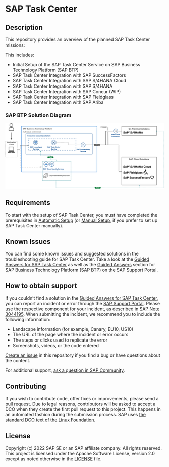 # SAP Task Center
<!--- Register repository https://api.reuse.software/register, then add REUSE badge:
[![REUSE status](https://api.reuse.software/badge/github.com/SAP-samples/REPO-NAME)](https://api.reuse.software/info/github.com/SAP-samples/REPO-NAME)
-->

## Description

This repository provides an overview of the planned SAP Task Center missions:

This includes:

- Initial Setup of the SAP Task Center Service on SAP Business Technology Platform (SAP BTP)
- SAP Task Center Integration with SAP SuccessFactors
- SAP Task Center Integration with SAP S/4HANA Cloud
- SAP Task Center Integration with SAP S/4HANA
- SAP Task Center Integration with SAP Concur (WIP)
- SAP Task Center Integration with SAP Fieldglass
- SAP Task Center Integration with SAP Ariba

### SAP BTP Solution Diagram

<img src="docs/pics/sap_btp_taskcenter_solution_diagram.png" width="750">

## Requirements
To start with the setup of SAP Task Center, you must have completed the prerequisites in [Automatic Setup](https://help.sap.com/viewer/08cbda59b4954e93abb2ec85f1db399d/Cloud/en-US/3a499676e7ae4282af84092f778e3737.html) (or [Manual Setup](https://help.sap.com/viewer/08cbda59b4954e93abb2ec85f1db399d/Cloud/en-US/0f00d3d3e2ab460c856d409c469fb4f1.html), if you prefer to set up SAP Task Center manually). 


## Known Issues
You can find some known issues and suggested solutions in the troubleshooting guide for SAP Task Center. Take a look at the [Guided Answers for SAP Task Center](https://ga.support.sap.com/dtp/viewer/index.html#/tree/3109/actions/47627) as well as the [Guided Answers](https://ga.support.sap.com/dtp/viewer/index.html#/tree/2065/actions/26547) section for SAP Business Technology Platform (SAP BTP) on the SAP Support Portal.

## How to obtain support
If you couldn’t find a solution in the [Guided Answers for SAP Task Center](https://ga.support.sap.com/dtp/viewer/index.html#/tree/3109/actions/47627), you can report an incident or error through the [SAP Support Portal](https://support.sap.com/en/index.html). Please use the respective component for your incident, as described in [SAP Note 3044195](https://launchpad.support.sap.com/#/notes/3044195).
When submitting the incident, we recommend you to include the following information:
-	Landscape information (for example, Canary, EU10, US10)
-	The URL of the page where the incident or error occurs
-	The steps or clicks used to replicate the error
-	Screenshots, videos, or the code entered

[Create an issue](https://github.com/SAP-samples/<repository-name>/issues) in this repository if you find a bug or have questions about the content.
 
For additional support, [ask a question in SAP Community](https://answers.sap.com/questions/ask.html).

## Contributing
If you wish to contribute code, offer fixes or improvements, please send a pull request. Due to legal reasons, contributors will be asked to accept a DCO when they create the first pull request to this project. This happens in an automated fashion during the submission process. SAP uses [the standard DCO text of the Linux Foundation](https://developercertificate.org/).

## License
Copyright (c) 2022 SAP SE or an SAP affiliate company. All rights reserved. This project is licensed under the Apache Software License, version 2.0 except as noted otherwise in the [LICENSE](LICENSES/Apache-2.0.txt) file.
